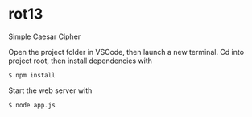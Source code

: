 # rot13
Simple Caesar Cipher

Open the project folder in VSCode, then launch a new terminal. Cd into project root, then install dependencies with 
```
$ npm install
```
Start the web server with
```
$ node app.js
```
